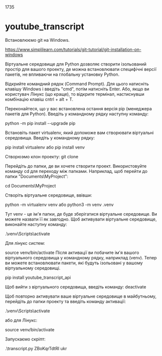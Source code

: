 1735
# youtube_transcript

Встановлюємо git на Windows.

https://www.simplilearn.com/tutorials/git-tutorial/git-installation-on-windows

Віртуальне середовище для Python дозволяє створити ізольований простір для вашого проекту, де можна встановлювати специфічні версії пакетів, не впливаючи на глобальну установку Python.

Відкрийте командний рядок (Command Prompt). Для цього натисніть клавішу Windows і введіть "cmd", потім натисніть Enter. Або, якщо ви користувач Лінукс (що краще), то відкрите термінал, настиснувши комбінацію клавіш cntrl + alt + T.

Переконайтеся, що у вас встановлена остання версія pip (менеджера пакетів для Python). Введіть у командному рядку наступну команду:

python -m pip install --upgrade pip

Встановіть пакет virtualenv, який допоможе вам створювати віртуальні середовища. Введіть у командному рядку:

pip install virtualenv
або
pip install venv

Створюэмо клон проекту:
git clone 

Перейдіть до папки, де ви хочете створити проект. Використовуйте команду cd для переходу між папками. Наприклад, щоб перейти до папки "Documents\MyProject":

cd Documents\MyProject

Створіть віртуальне середовище, ввівши:

python -m virtualenv venv
або
python3 -m venv .venv

Тут venv - це ім'я папки, де буде зберігатися віртуальне середовище. Ви можете назвати її як завгодно. Щоб активувати віртуальне середовище, виконайте наступну команду:

.\venv\Scripts\activate

Для лінукс систем:

source venv/bin/activate  Після активації ви побачите ім'я вашого віртуального середовища у командному рядку, наприклад (venv). Тепер ви можете встановлювати пакети, які будуть ізольовані у вашому віртуальному середовищі. 

pip install youtube_transcript_api

Щоб вийти з віртуального середовища, введіть команду: deactivate

Щоб повторно активувати ваше віртуальне середовище в майбутньому, перейдіть до папки проекту та введіть команду активації:

.\venv\Scripts\activate

або для Лінукс:

source venv/bin/activate 

Запускаємо скріпт:

.\transcript.py ZBoKqrTdtRI ukr

